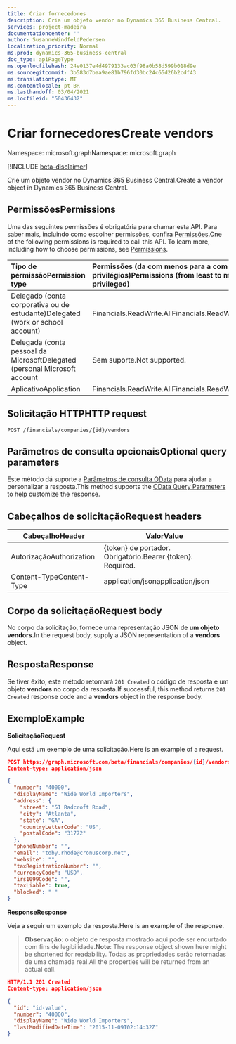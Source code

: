 ```yaml
---
title: Criar fornecedores
description: Cria um objeto vendor no Dynamics 365 Business Central.
services: project-madeira
documentationcenter: ''
author: SusanneWindfeldPedersen
localization_priority: Normal
ms.prod: dynamics-365-business-central
doc_type: apiPageType
ms.openlocfilehash: 24e0137e4d4979133ac03f98a0b58d599b018d9e
ms.sourcegitcommit: 3b583d7baa9ae81b796fd30bc24c65d26b2cdf43
ms.translationtype: MT
ms.contentlocale: pt-BR
ms.lasthandoff: 03/04/2021
ms.locfileid: "50436432"
---
```

# <a name="create-vendors"></a><span data-ttu-id="80856-103">Criar fornecedores</span><span class="sxs-lookup"><span data-stu-id="80856-103">Create vendors</span></span>

<span data-ttu-id="80856-104">Namespace: microsoft.graph</span><span class="sxs-lookup"><span data-stu-id="80856-104">Namespace: microsoft.graph</span></span>

[!INCLUDE [beta-disclaimer](../../includes/beta-disclaimer.md)]

<span data-ttu-id="80856-105">Crie um objeto vendor no Dynamics 365 Business Central.</span><span class="sxs-lookup"><span data-stu-id="80856-105">Create a vendor object in Dynamics 365 Business Central.</span></span>

## <a name="permissions"></a><span data-ttu-id="80856-106">Permissões</span><span class="sxs-lookup"><span data-stu-id="80856-106">Permissions</span></span>
<span data-ttu-id="80856-p101">Uma das seguintes permissões é obrigatória para chamar esta API. Para saber mais, incluindo como escolher permissões, confira [Permissões](/graph/permissions-reference).</span><span class="sxs-lookup"><span data-stu-id="80856-p101">One of the following permissions is required to call this API. To learn more, including how to choose permissions, see [Permissions](/graph/permissions-reference).</span></span>

|<span data-ttu-id="80856-109">Tipo de permissão</span><span class="sxs-lookup"><span data-stu-id="80856-109">Permission type</span></span> |<span data-ttu-id="80856-110">Permissões (da com menos para a com mais privilégios)</span><span class="sxs-lookup"><span data-stu-id="80856-110">Permissions (from least to most privileged)</span></span>|
|:---------------|:------------------------------------------|
|<span data-ttu-id="80856-111">Delegado (conta corporativa ou de estudante)</span><span class="sxs-lookup"><span data-stu-id="80856-111">Delegated (work or school account)</span></span>|<span data-ttu-id="80856-112">Financials.ReadWrite.All</span><span class="sxs-lookup"><span data-stu-id="80856-112">Financials.ReadWrite.All</span></span> |
|<span data-ttu-id="80856-113">Delegada (conta pessoal da Microsoft</span><span class="sxs-lookup"><span data-stu-id="80856-113">Delegated (personal Microsoft account</span></span>|<span data-ttu-id="80856-114">Sem suporte.</span><span class="sxs-lookup"><span data-stu-id="80856-114">Not supported.</span></span>|
|<span data-ttu-id="80856-115">Aplicativo</span><span class="sxs-lookup"><span data-stu-id="80856-115">Application</span></span>|<span data-ttu-id="80856-116">Financials.ReadWrite.All</span><span class="sxs-lookup"><span data-stu-id="80856-116">Financials.ReadWrite.All</span></span>|

## <a name="http-request"></a><span data-ttu-id="80856-117">Solicitação HTTP</span><span class="sxs-lookup"><span data-stu-id="80856-117">HTTP request</span></span>
```http
POST /financials/companies/{id}/vendors
```

## <a name="optional-query-parameters"></a><span data-ttu-id="80856-118">Parâmetros de consulta opcionais</span><span class="sxs-lookup"><span data-stu-id="80856-118">Optional query parameters</span></span>
<span data-ttu-id="80856-119">Este método dá suporte a [Parâmetros de consulta OData](/graph/query-parameters) para ajudar a personalizar a resposta.</span><span class="sxs-lookup"><span data-stu-id="80856-119">This method supports the [OData Query Parameters](/graph/query-parameters) to help customize the response.</span></span>

## <a name="request-headers"></a><span data-ttu-id="80856-120">Cabeçalhos de solicitação</span><span class="sxs-lookup"><span data-stu-id="80856-120">Request headers</span></span>
|<span data-ttu-id="80856-121">Cabeçalho</span><span class="sxs-lookup"><span data-stu-id="80856-121">Header</span></span>|<span data-ttu-id="80856-122">Valor</span><span class="sxs-lookup"><span data-stu-id="80856-122">Value</span></span>|
|------|-----|
|<span data-ttu-id="80856-123">Autorização</span><span class="sxs-lookup"><span data-stu-id="80856-123">Authorization</span></span>  |<span data-ttu-id="80856-p102">{token} de portador. Obrigatório.</span><span class="sxs-lookup"><span data-stu-id="80856-p102">Bearer {token}. Required.</span></span> |
|<span data-ttu-id="80856-126">Content-Type</span><span class="sxs-lookup"><span data-stu-id="80856-126">Content-Type</span></span>  |<span data-ttu-id="80856-127">application/json</span><span class="sxs-lookup"><span data-stu-id="80856-127">application/json</span></span>   |

## <a name="request-body"></a><span data-ttu-id="80856-128">Corpo da solicitação</span><span class="sxs-lookup"><span data-stu-id="80856-128">Request body</span></span>
<span data-ttu-id="80856-129">No corpo da solicitação, fornece uma representação JSON de **um objeto vendors.**</span><span class="sxs-lookup"><span data-stu-id="80856-129">In the request body, supply a JSON representation of a **vendors** object.</span></span>

## <a name="response"></a><span data-ttu-id="80856-130">Resposta</span><span class="sxs-lookup"><span data-stu-id="80856-130">Response</span></span>
<span data-ttu-id="80856-131">Se tiver êxito, este método retornará ```201 Created``` o código de resposta e um objeto **vendors** no corpo da resposta.</span><span class="sxs-lookup"><span data-stu-id="80856-131">If successful, this method returns ```201 Created``` response code and a **vendors** object in the response body.</span></span>

## <a name="example"></a><span data-ttu-id="80856-132">Exemplo</span><span class="sxs-lookup"><span data-stu-id="80856-132">Example</span></span>

<span data-ttu-id="80856-133">**Solicitação**</span><span class="sxs-lookup"><span data-stu-id="80856-133">**Request**</span></span>

<span data-ttu-id="80856-134">Aqui está um exemplo de uma solicitação.</span><span class="sxs-lookup"><span data-stu-id="80856-134">Here is an example of a request.</span></span>

```json
POST https://graph.microsoft.com/beta/financials/companies/{id}/vendors
Content-type: application/json

{
  "number": "40000",
  "displayName": "Wide World Importers",
  "address": {
    "street": "51 Radcroft Road",
    "city": "Atlanta",
    "state": "GA",
    "countryLetterCode": "US",
    "postalCode": "31772"
  },
  "phoneNumber": "",
  "email": "toby.rhode@cronuscorp.net",
  "website": "",
  "taxRegistrationNumber": "",
  "currencyCode": "USD",
  "irs1099Code": "",
  "taxLiable": true,
  "blocked": " "
}
```

<span data-ttu-id="80856-135">**Response**</span><span class="sxs-lookup"><span data-stu-id="80856-135">**Response**</span></span>

<span data-ttu-id="80856-136">Veja a seguir um exemplo da resposta.</span><span class="sxs-lookup"><span data-stu-id="80856-136">Here is an example of the response.</span></span> 

> <span data-ttu-id="80856-137">**Observação**: o objeto de resposta mostrado aqui pode ser encurtado com fins de legibilidade.</span><span class="sxs-lookup"><span data-stu-id="80856-137">**Note**: The response object shown here might be shortened for readability.</span></span> <span data-ttu-id="80856-138">Todas as propriedades serão retornadas de uma chamada real.</span><span class="sxs-lookup"><span data-stu-id="80856-138">All the properties will be returned from an actual call.</span></span>

```json
HTTP/1.1 201 Created
Content-type: application/json

{
  "id": "id-value",
  "number": "40000",
  "displayName": "Wide World Importers",
  "lastModifiedDateTime": "2015-11-09T02:14:32Z"
}
```



